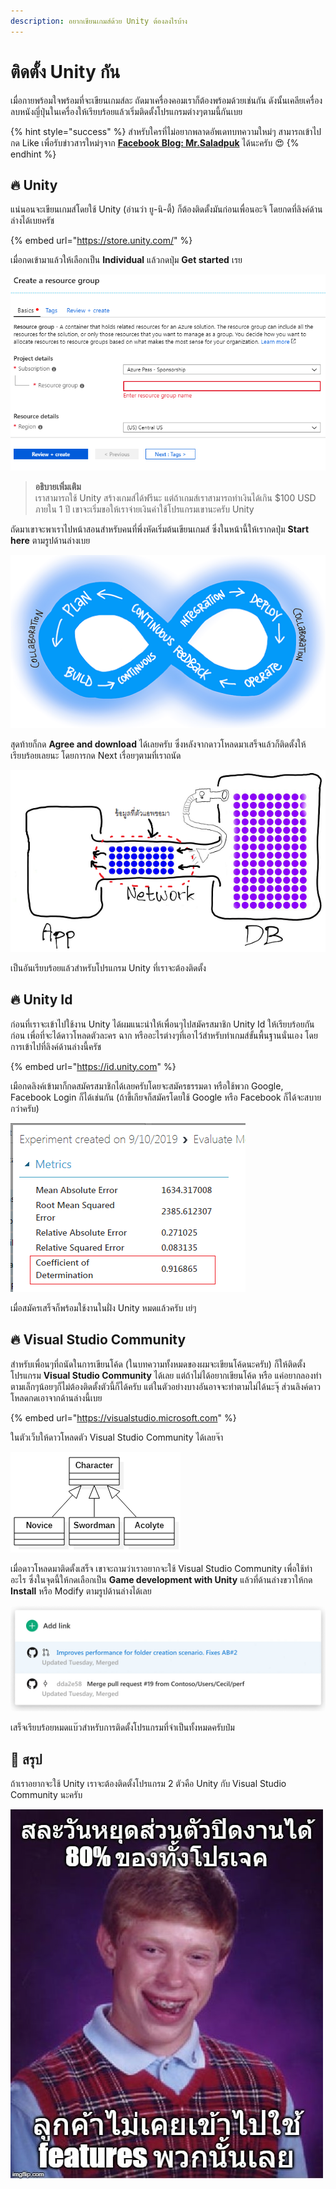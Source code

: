```yaml
---
description: อยากเขียนเกมส์ด้วย Unity ต้องลงไรบ้าง
---
```


# ติดตั้ง Unity กัน

เมื่อกายพร้อมใจพร้อมที่จะเขียนเกมส์ละ ถัดมาเครื่องคอมเราก็ต้องพร้อมด้วยเช่นกัน ดังนั้นเคลียเครื่องลบหนังญี่ปุ่นในเครื่องให้เรียบร้อยแล้วเริ่มติดตั้งโปรแกรมต่างๆตามนี้กันเบย

{% hint style="success" %}
สำหรับใครที่ไม่อยากพลาดอัพเดทบทความใหม่ๆ สามารถเข้าไปกด Like เพื่อรับข่าวสารใหม่ๆจาก [**Facebook Blog: Mr.Saladpuk**](https://www.facebook.com/mr.saladpuk) ได้นะครับ 😍
{% endhint %}

## 🔥 Unity 

แน่นอนจะเขียนเกมส์โดยใช้ Unity \(อ่านว่า ยู-นิ-ตี้\) ก็ต้องติดตั้งมันก่อนเพื่อนอะจิ โดยกดที่ลิงค์ด้านล่างได้เบยครัช

{% embed url="https://store.unity.com/" %}

เมื่อกดเข้ามาแล้วให้เลือกเป็น **Individual** แล้วกดปุ่ม **Get started** เรย

![](../.gitbook/assets/image%20%28664%29.png)

> **อธิบายเพิ่มเติม**  
> เราสามารถใช้ Unity สร้างเกมส์ได้ฟรีนะ แต่ถ้าเกมส์เราสามารถทำเงินได้เกิน $100 USD ภายใน 1 ปี เขาจะเริ่มขอให้เราจ่ายเงินค่าใช้โปรแกรมเขานะครับ Unity

ถัดมาเขาจะพาเราไปหน้าสอนสำหรับคนที่พึ่งหัดเริ่มต้นเขียนเกมส์ ซึ่งในหน้านี้ให้เรากดปุ่ม **Start here** ตามรูปด้านล่างเบย

![](../.gitbook/assets/image%20%28138%29.png)

สุดท้ายก็กด **Agree and download** ได้เลยครับ ซึ่งหลังจากดาวโหลดมาเสร็จแล้วก็ติดตั้งให้เรียบร้อยเลยนะ โดยการกด Next เรื่อยๆตามที่เราถนัด

![](../.gitbook/assets/image%20%28147%29.png)

เป็นอันเรียบร้อยแล้วสำหรับโปรแกรม Unity ที่เราจะต้องติดตั้ง

## 🔥 Unity Id

ก่อนที่เราจะเข้าไปใช้งาน Unity ได้ผมแนะนำให้เพื่อนๆไปสมัครสมาชิก Unity Id ให้เรียบร้อยกันก่อน เพื่อที่จะได้ดาวโหลดตัวละคร ฉาก หรืออะไรต่างๆที่เอาไว้สำหรับทำเกมส์ขั้นพื้นฐานนั่นเอง โดยการเข้าไปที่ลิงค์ด้านล่างนี้ครัช

{% embed url="https://id.unity.com" %}

เมือกดลิงค์เข้ามาก็กดสมัครสมาชิกได้เลยครับโดยจะสมัครธรรมดา หรือใช้พวก Google, Facebook Login ก็ได้เช่นกัน \(ถ้าขี้เกียจก็สมัครโดยใช้ Google หรือ Facebook ก็ได้จะสบายกว่าครับ\)

![](../.gitbook/assets/image%20%2887%29.png)

เมื่อสมัครเสร็จก็พร้อมใช้งานในฝั่ง Unity หมดแล้วครับ เย่ๆ

## 🔥 Visual Studio Community

สำหรับเพื่อนๆที่ถนัดในการเขียนโค้ด \(ในบทความทั้งหมดของผมจะเขียนโค้ดนะครับ\) ก็ให้ติดตั้งโปรแกรม **Visual Studio Community** ได้เลย แต่ถ้าไม่ได้อยากเขียนโค้ด หรือ แค่อยากลองทำตามเล็กๆน้อยๆก็ไม่ต้องติดตั้งตัวนี้ก็ได้ครับ แต่ในตัวอย่างบางอันอาจจะทำตามไม่ได้นะจุ๊ ส่วนลิงค์ดาวโหลดกดเอาจากด้านล่างนี้เบย

{% embed url="https://visualstudio.microsoft.com" %}

ในตัวเว็บให้ดาวโหลดตัว Visual Studio Community ได้เลยจ๊า

![](../.gitbook/assets/image%20%28412%29.png)

เมื่อดาวโหลดมาติดตั้งเสร็จ เขาจะถามว่าเราอยากจะใช้ Visual Studio Community เพื่อใช้ทำอะไร ซึ่งในจุดนี้ให้กดเลือกเป็น **Game development with Unity** แล้วที่ด้านล่างขวาให้กด **Install** หรือ Modify ตามรูปด้านล่างได้เลย

![](../.gitbook/assets/image%20%2873%29.png)

เสร็จเรียบร้อยหมดแบ๊วสำหรับการติดตั้งโปรแกรมที่จำเป็นทั้งหมดครับป๋ม

## 💖 สรุป

ถ้าเราอยากจะใช้ Unity เราจะต้องติดตั้งโปรแกรม 2 ตัวคือ Unity กับ Visual Studio Community นะครับ

![](../.gitbook/assets/image%20%28170%29.png)

